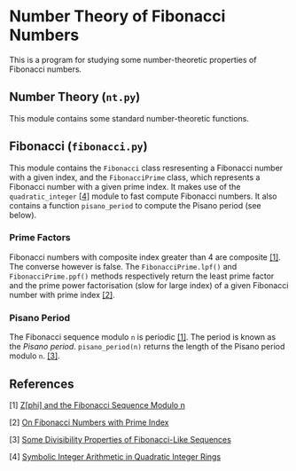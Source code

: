 # Number Theory of Fibonacci Numbers

This is a program for studying some number-theoretic properties of Fibonacci numbers.

## Number Theory (`nt.py`)

This module contains some standard number-theoretic functions.

## Fibonacci (`fibonacci.py`)

This module contains the `Fibonacci` class resresenting a Fibonacci number with a given index, and the `FibonacciPrime` class, which represents a Fibonacci number with a given prime index. It makes use of the `quadratic_integer` [[4]](#4) module to fast compute Fibonacci numbers. It also contains a function `pisano_period` to compute the Pisano period (see below).

### Prime Factors
Fibonacci numbers with composite index greater than 4 are composite [[1]](#1). The converse however is false. The `FibonacciPrime.lpf()` and `FibonacciPrime.ppf()` methods respectively return the least prime factor and the prime power factorisation (slow for large index) of a given Fibonacci number with prime index [[2]](#2).

### Pisano Period
The Fibonacci sequence modulo `n` is periodic [[1]](#1). The period is known as the *Pisano period*. `pisano_period(n)` returns the length of the Pisano period modulo `n`. [[3]](#3).

## References

<a id="1">[1]</a> [Z[phi] and the Fibonacci Sequence Modulo n](https://sriasat.files.wordpress.com/2012/12/fibonacci13.pdf)

<a id="2">[2]</a> [On Fibonacci Numbers with Prime Index](https://sriasat.files.wordpress.com/2012/12/fibonacci31.pdf)

<a id="3">[3]</a> [Some Divisibility Properties of Fibonacci-Like Sequences](https://sriasat.wordpress.com/2013/08/30/some-divisibility-properties-of-fibonacci-like-sequences/)

<a id="4">[4]</a> [Symbolic Integer Arithmetic in Quadratic Integer Rings](https://github.com/nayel71/quadratic-integer)
